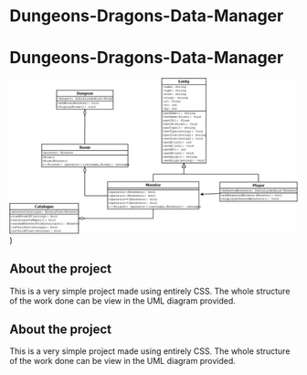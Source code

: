 # Dungeons-Dragons-Data-Manager
# Dungeons-Dragons-Data-Manager
 ![alt text](https://github.com/romavallejo/Dungeons-Dragons-Data-Manager/blob/main/uml%20proyecto.png))
## About the project
This is a very simple project made using entirely CSS. The whole structure of the work done can be view in the UML diagram provided.
## About the project
This is a very simple project made using entirely CSS. The whole structure of the work done can be view in the UML diagram provided.
